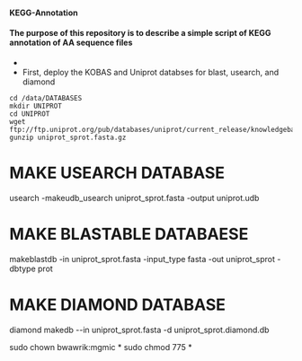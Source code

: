 #### KEGG-Annotation
#### The purpose of this repository is to describe a simple script of KEGG annotation of AA sequence files
-
- First, deploy the KOBAS and Uniprot databses for blast, usearch, and diamond


```
cd /data/DATABASES
mkdir UNIPROT
cd UNIPROT
wget ftp://ftp.uniprot.org/pub/databases/uniprot/current_release/knowledgebase/complete/uniprot_sprot.fasta.gz
gunzip uniprot_sprot.fasta.gz
```

# MAKE USEARCH DATABASE
usearch -makeudb_usearch uniprot_sprot.fasta -output uniprot.udb

# MAKE BLASTABLE DATABAESE
makeblastdb -in uniprot_sprot.fasta -input_type fasta -out uniprot_sprot -dbtype prot

# MAKE DIAMOND DATABASE
diamond makedb --in uniprot_sprot.fasta -d uniprot_sprot.diamond.db


sudo chown bwawrik:mgmic *
sudo chmod 775 *
